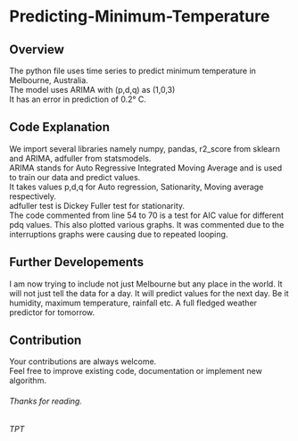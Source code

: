 # Predicting-Minimum-Temperature
## Overview
The python file uses time series to predict minimum temperature in Melbourne, Australia.</br>
The model uses ARIMA with (p,d,q) as (1,0,3)</br>
It has an error in prediction of 0.2° C.

## Code Explanation
We import several libraries namely numpy, pandas, r2_score from sklearn and ARIMA, adfuller from statsmodels.</br>
ARIMA stands for Auto Regressive Integrated Moving Average and is used to train our data and predict values.</br>
It takes values p,d,q for Auto regression, Sationarity, Moving average respectively.</br>
adfuller test is Dickey Fuller test for stationarity.</br>
The code commented from line 54 to 70 is a test for AIC value for different pdq values. This also plotted various graphs. It was commented due to the interruptions graphs were causing due to repeated looping.</br>

## Further Developements
I am now trying to include not just Melbourne but any place in the world. It will not just tell the data for a day. It will predict values for the next day. Be it humidity, maximum temperature, rainfall etc. A full fledged weather predictor for tomorrow.

##  Contribution
Your contributions are always welcome.<br/>
Feel free to improve existing code, documentation or implement new algorithm.<br/>

###### Thanks for reading.
###### TPT
